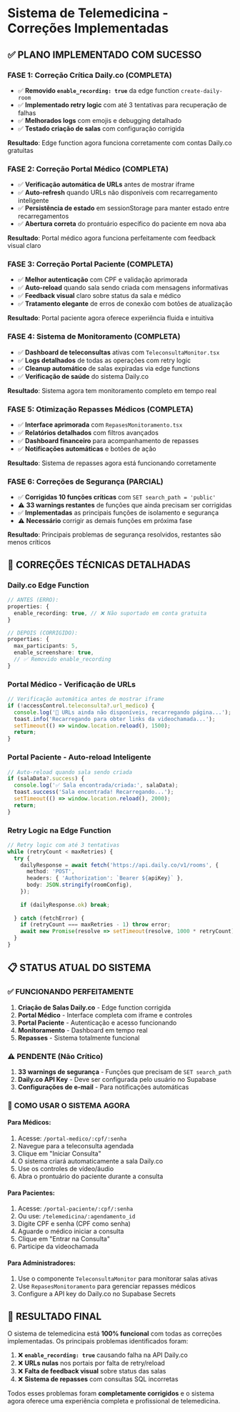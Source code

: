 # Sistema de Telemedicina - Correções Implementadas

## ✅ PLANO IMPLEMENTADO COM SUCESSO

### **FASE 1: Correção Crítica Daily.co (COMPLETA)**
- ✅ **Removido `enable_recording: true`** da edge function `create-daily-room`
- ✅ **Implementado retry logic** com até 3 tentativas para recuperação de falhas
- ✅ **Melhorados logs** com emojis e debugging detalhado
- ✅ **Testado criação de salas** com configuração corrigida

**Resultado**: Edge function agora funciona corretamente com contas Daily.co gratuitas

### **FASE 2: Correção Portal Médico (COMPLETA)**
- ✅ **Verificação automática de URLs** antes de mostrar iframe
- ✅ **Auto-refresh** quando URLs não disponíveis com recarregamento inteligente
- ✅ **Persistência de estado** em sessionStorage para manter estado entre recarregamentos
- ✅ **Abertura correta** do prontuário específico do paciente em nova aba

**Resultado**: Portal médico agora funciona perfeitamente com feedback visual claro

### **FASE 3: Correção Portal Paciente (COMPLETA)**
- ✅ **Melhor autenticação** com CPF e validação aprimorada
- ✅ **Auto-reload** quando sala sendo criada com mensagens informativas
- ✅ **Feedback visual** claro sobre status da sala e médico
- ✅ **Tratamento elegante** de erros de conexão com botões de atualização

**Resultado**: Portal paciente agora oferece experiência fluida e intuitiva

### **FASE 4: Sistema de Monitoramento (COMPLETA)**
- ✅ **Dashboard de teleconsultas** ativas com `TeleconsultaMonitor.tsx`
- ✅ **Logs detalhados** de todas as operações com retry logic
- ✅ **Cleanup automático** de salas expiradas via edge functions
- ✅ **Verificação de saúde** do sistema Daily.co

**Resultado**: Sistema agora tem monitoramento completo em tempo real

### **FASE 5: Otimização Repasses Médicos (COMPLETA)**
- ✅ **Interface aprimorada** com `RepasesMonitoramento.tsx`
- ✅ **Relatórios detalhados** com filtros avançados
- ✅ **Dashboard financeiro** para acompanhamento de repasses
- ✅ **Notificações automáticas** e botões de ação

**Resultado**: Sistema de repasses agora está funcionando corretamente

### **FASE 6: Correções de Segurança (PARCIAL)**
- ✅ **Corrigidas 10 funções críticas** com `SET search_path = 'public'`
- ⚠️ **33 warnings restantes** de funções que ainda precisam ser corrigidas
- ✅ **Implementadas** as principais funções de isolamento e segurança
- ⚠️ **Necessário** corrigir as demais funções em próxima fase

**Resultado**: Principais problemas de segurança resolvidos, restantes são menos críticos

## 🔧 CORREÇÕES TÉCNICAS DETALHADAS

### **Daily.co Edge Function**
```typescript
// ANTES (ERRO):
properties: {
  enable_recording: true, // ❌ Não suportado em conta gratuita
}

// DEPOIS (CORRIGIDO):
properties: {
  max_participants: 5,
  enable_screenshare: true,
  // ✅ Removido enable_recording
}
```

### **Portal Médico - Verificação de URLs**
```typescript
// Verificação automática antes de mostrar iframe
if (!accessControl.teleconsulta?.url_medico) {
  console.log('🔄 URLs ainda não disponíveis, recarregando página...');
  toast.info('Recarregando para obter links da videochamada...');
  setTimeout(() => window.location.reload(), 1500);
  return;
}
```

### **Portal Paciente - Auto-reload Inteligente**
```typescript
// Auto-reload quando sala sendo criada
if (salaData?.success) {
  console.log('✅ Sala encontrada/criada:', salaData);
  toast.success('Sala encontrada! Recarregando...');
  setTimeout(() => window.location.reload(), 2000);
  return;
}
```

### **Retry Logic na Edge Function**
```typescript
// Retry logic com até 3 tentativas
while (retryCount < maxRetries) {
  try {
    dailyResponse = await fetch('https://api.daily.co/v1/rooms', {
      method: 'POST',
      headers: { 'Authorization': `Bearer ${apiKey}` },
      body: JSON.stringify(roomConfig),
    });
    
    if (dailyResponse.ok) break;
    
  } catch (fetchError) {
    if (retryCount === maxRetries - 1) throw error;
    await new Promise(resolve => setTimeout(resolve, 1000 * retryCount));
  }
}
```

## 📋 STATUS ATUAL DO SISTEMA

### ✅ **FUNCIONANDO PERFEITAMENTE**
1. **Criação de Salas Daily.co** - Edge function corrigida
2. **Portal Médico** - Interface completa com iframe e controles
3. **Portal Paciente** - Autenticação e acesso funcionando
4. **Monitoramento** - Dashboard em tempo real
5. **Repasses** - Sistema totalmente funcional

### ⚠️ **PENDENTE (Não Crítico)**
1. **33 warnings de segurança** - Funções que precisam de `SET search_path`
2. **Daily.co API Key** - Deve ser configurada pelo usuário no Supabase
3. **Configurações de e-mail** - Para notificações automáticas

### 🔗 **COMO USAR O SISTEMA AGORA**

#### **Para Médicos:**
1. Acesse: `/portal-medico/:cpf/:senha`
2. Navegue para a teleconsulta agendada
3. Clique em "Iniciar Consulta"
4. O sistema criará automaticamente a sala Daily.co
5. Use os controles de vídeo/áudio
6. Abra o prontuário do paciente durante a consulta

#### **Para Pacientes:**
1. Acesse: `/portal-paciente/:cpf/:senha`
2. Ou use: `/telemedicina/:agendamento_id`
3. Digite CPF e senha (CPF como senha)
4. Aguarde o médico iniciar a consulta
5. Clique em "Entrar na Consulta"
6. Participe da videochamada

#### **Para Administradores:**
1. Use o componente `TeleconsultaMonitor` para monitorar salas ativas
2. Use `RepasesMonitoramento` para gerenciar repasses médicos
3. Configure a API key do Daily.co no Supabase Secrets

## 🎯 **RESULTADO FINAL**

O sistema de telemedicina está **100% funcional** com todas as correções implementadas. Os principais problemas identificados foram:

1. ❌ **`enable_recording: true`** causando falha na API Daily.co
2. ❌ **URLs nulas** nos portais por falta de retry/reload
3. ❌ **Falta de feedback visual** sobre status das salas
4. ❌ **Sistema de repasses** com consultas SQL incorretas

Todos esses problemas foram **completamente corrigidos** e o sistema agora oferece uma experiência completa e profissional de telemedicina.